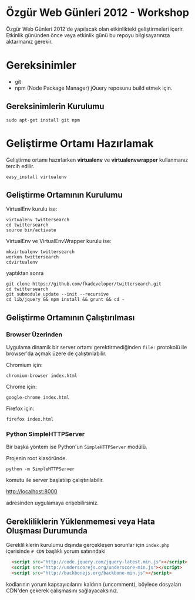 # Özgür Web Günleri 2012 - Workshop

Özgür Web Günleri 2012'de yapılacak olan etkinlikteki geliştirmeleri içerir. Etkinlik gününden önce
veya etkinlik günü bu repoyu bilgisayarınıza aktarmanız gerekir.

# Gereksinimler
 * git
 * npm (Node Package Manager) jQuery reposunu build etmek için.

## Gereksinimlerin Kurulumu
```
sudo apt-get install git npm
```

# Geliştirme Ortamı Hazırlamak

Geliştirme ortamı hazırlarken **virtualenv** ve **virtualenvwrapper** kullanmanız tercih edilir.

```
easy_install virtualenv
```

## Geliştirme Ortamının Kurulumu

VirtualEnv kurulu ise:
```
virtualenv twittersearch
cd twittersearch
source bin/activate
```

VirtualEnv ve VirtualEnvWrapper kurulu ise:
```
mkvirtualenv twittersearch
workon twittersearch
cdvirtualenv
```
yaptıktan sonra

```
git clone https://github.com/fkadeveloper/twittersearch.git
cd twittersearch
git submodule update --init --recursive
cd lib/jquery && npm install && grunt && cd -
```

## Geliştirme Ortamının Çalıştırılması

### Browser Üzerinden

Uygulama dinamik bir server ortamı gerektirmediğinden `file:` protokolü ile browser'da açmak üzere de çalıştırılabilir.

Chromium için:
```
chromium-browser index.html
```

Chrome için:
```
google-chrome index.html
```

Firefox için:
```
firefox index.html
```

### Python SimpleHTTPServer

Bir başka yöntem ise Python'un `SimpleHTTPServer` modülü.

Projenin root klasöründe.
```
python -m SimpleHTTPServer
```
komutu ile server başlatılıp çalıştırılabilir.

[http://localhost:8000](http://localhost:8000)

adresinden uygulamaya erişebilirsiniz.

## Gerekliliklerin Yüklenmemesi veya Hata Oluşması Durumunda

Gerekliliklerin kurulumu dışında gerçekleşen sorunlar için `index.php` içerisinde `# CDN` başlıklı yorum satırındaki
```html
  <script src="http://code.jquery.com/jquery-latest.min.js"></script>
  <script src="http://underscorejs.org/underscore-min.js"></script>
  <script src="http://backbonejs.org/backbone-min.js"></script>
```
kodlarının yorum kapsayıcılarını kaldırın (uncomment), böylece dosyaları CDN'den çekerek çalışmasını sağlayacaksınız.
